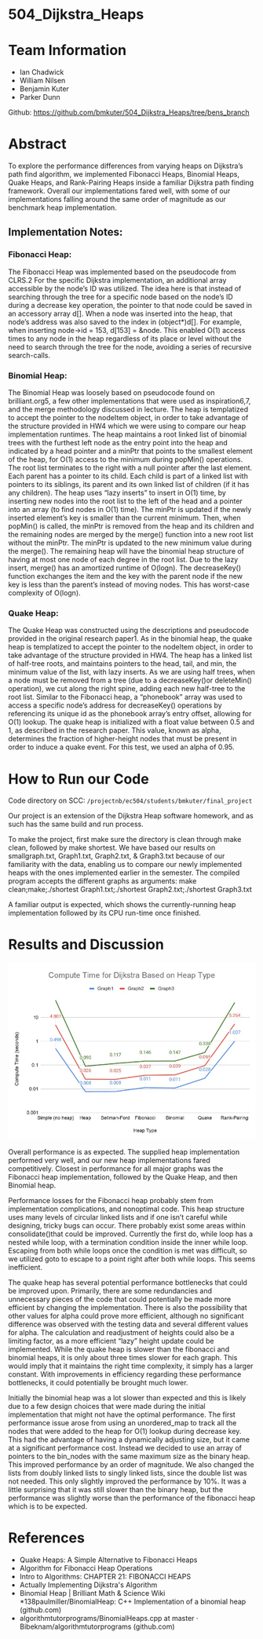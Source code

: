 # 504_Dijkstra_Heaps
 
# Team Information
* Ian Chadwick  	   
* William Nilsen	 	 
* Benjamin Kuter	  	
* Parker Dunn 		  	 

Github: https://github.com/bmkuter/504_Dijkstra_Heaps/tree/bens_branch

# Abstract
To explore the performance differences from varying heaps on Dijkstra’s path find algorithm, we implemented Fibonacci Heaps, Binomial Heaps, Quake Heaps, and Rank-Pairing Heaps inside a familiar Dijkstra path finding framework. Overall our implementations fared well, with some of our implementations falling around the same order of magnitude as our benchmark heap implementation. 

## Implementation Notes:
### Fibonacci Heap:
The Fibonacci Heap was implemented based on the pseudocode from CLRS.2 For the specific Dijkstra implementation, an additional array accessible by the node’s ID was utilized. The idea here is that instead of searching through the tree for a specific node based on the node’s ID during a decrease key operation, the pointer to that node could be saved in an accessory array d[]. When a node was inserted into the heap, that node’s address was also saved to the index in (object*)d[]. For example, when inserting node->id = 153,  d[153] = &node. This enabled O(1) access times to any node in the heap regardless of its place or level without the need to search through the tree for the node, avoiding a series of recursive search-calls.

### Binomial Heap:
The Binomial Heap was loosely based on pseudocode found on brilliant.org5, a few other implementations that were used as inspiration6,7, and the merge methodology discussed in lecture. The heap is templatized to accept the pointer to the nodeItem object, in order to take advantage of the structure provided in HW4 which we were using to compare our heap implementation runtimes. 
The heap maintains a root linked list of binomial trees with the furthest left node as the entry point into the heap and indicated by a head pointer and a minPtr that points to the smallest element of the heap, for O(1) access to the minimum during popMin() operations. The root list terminates to the right with a null pointer after the last element. Each parent has a pointer to its child. Each child is part of a linked list with pointers to its siblings, its parent and its own linked list of children (if it has any children). 
The heap uses “lazy inserts” to insert in O(1) time, by inserting new nodes into the root list to the left of the head and a pointer into an array (to find nodes in O(1) time). The minPtr is updated if the newly inserted element’s key is smaller than the current minimum. 
Then, when popMin() is called, the minPtr is removed from the heap and its children and the remaining nodes are merged by the merge() function into a new root list without the minPtr. The minPtr is updated to the new minimum value during the merge(). The remaining heap will have the binomial heap structure of having at most one node of each degree in the root list. Due to the lazy insert, merge() has an amortized runtime of O(logn). The decreaseKey() function exchanges the item and the key with the parent node if the new key is less than the parent’s instead of moving nodes. This has worst-case complexity of O(logn).

### Quake Heap:
The Quake Heap was constructed using the descriptions and pseudocode provided in the original research paper1. As in the binomial heap, the quake heap is templatized to accept the pointer to the nodeItem object, in order to take advantage of the structure provided in HW4. The heap has a linked list of half-tree roots, and maintains pointers to the head, tail, and min, the minimum value of the list, with lazy inserts. As we are using half trees, when a node must be removed from a tree (due to a decreaseKey()or deleteMin() operation), we cut along the right spine, adding each new half-tree to the root list. Similar to the Fibonacci heap, a “phonebook” array was used to access a specific node’s address for decreaseKey() operations by referencing its unique id as the phonebook array’s entry offset, allowing for O(1) lookup. The quake heap is initialized with a float value between 0.5 and 1, as described in the research paper. This value, known as alpha, determines the fraction of higher-height nodes that must be present in order to induce a quake event. For this test, we used an alpha of 0.95.

# How to Run our Code
Code directory on SCC:
`/projectnb/ec504/students/bmkuter/final_project`

Our project is an extension of the Dijkstra Heap software homework, and as such has the same build and run process.

To make the project, first make sure the directory is clean through make clean, followed by make shortest. We have based our results on smallgraph.txt, Graph1.txt, Graph2.txt, & Graph3.txt because of our familiarity with the data,  enabling us to compare our newly implemented heaps with the ones implemented earlier in the semester. The compiled program accepts the different graphs as arguments:
make clean;make;./shortest Graph1.txt;./shortest Graph2.txt;./shortest Graph3.txt

A familiar output is expected, which shows the currently-running heap implementation followed by its CPU run-time once finished.

# Results and Discussion
![Results](img/results.jpg?raw=true)

Overall performance is as expected. The supplied heap implementation performed very well, and our new heap implementations fared competitively. Closest in performance for all major graphs was the Fibonacci heap implementation, followed by the Quake Heap, and then Binomial heap. 

Performance losses for the Fibonacci heap probably stem from implementation complications, and nonoptimal code. This heap structure uses many levels of circular linked lists and if one isn’t careful while designing, tricky bugs can occur. There probably exist some areas within consolidate()that could be improved. Currently the first do, while loop has a nested while loop, with a termination condition inside the inner while loop. Escaping from both while loops once the condition is met was difficult, so we utilized goto to escape to a point right after both while loops. This seems inefficient.

The quake heap has several potential performance bottlenecks that could be improved upon. Primarily, there are some redundancies and unnecessary pieces of the code that could potentially be made more efficient by changing the implementation. There is also the possibility that other values for alpha could prove more efficient, although no significant difference was observed with the testing data and several different values for alpha. The calculation and readjustment of heights could also be a limiting factor, as a more efficient “lazy” height update could be implemented. While the quake heap is slower than the fibonacci and binomial heaps, it is only about three times slower for each graph. This would imply that it maintains the right time complexity, it simply has a larger constant. With improvements in efficiency regarding these performance bottlenecks, it could potentially be brought much lower.

Initially the binomial heap was a lot slower than expected and this is likely due to a few design choices that were made during the initial implementation that might not have the optimal performance. The first performance issue arose from using an unordered_map to track all the nodes that were added to the heap for O(1) lookup during decrease key. This had the advantage of having a dynamically adjusting size, but it came at a significant performance cost. Instead we decided to use an array of pointers to the bin_nodes with the same maximum size as the binary heap. This improved performance by an order of magnitude. We also changed the lists from doubly linked lists to singly linked lists, since the double list was not needed. This only slightly improved the performance by 10%. It was a little surprising that it was still slower than the binary heap, but the performance was slightly worse than the performance of the fibonacci heap which is to be expected.

# References
* Quake Heaps: A Simple Alternative to Fibonacci Heaps 
* Algorithm for Fibonacci Heap Operations
* Intro to Algorithms: CHAPTER 21: FIBONACCI HEAPS
* Actually Implementing Dijkstra's Algorithm
* Binomial Heap | Brilliant Math & Science Wiki
*138paulmiller/BinomialHeap: C++ Implementation of a binomial heap (github.com)
* algorithmtutorprograms/BinomialHeaps.cpp at master · Bibeknam/algorithmtutorprograms (github.com)

